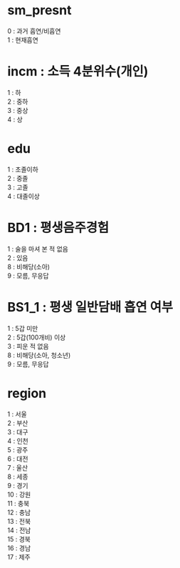 # sm_presnt
0 : 과거 흡연/비흡연\
1 : 현재흡연

# incm : 소득 4분위수(개인)
1 : 하\
2 : 중하\
3 : 중상\
4 : 상

# edu
1 : 초졸이하\
2 : 중졸\
3 : 고졸\
4 : 대졸이상

# BD1 : 평생음주경험
1 : 술을 마셔 본 적 없음\
2 : 있음\
8 : 비해당(소아)\
9 : 모름, 무응답

# BS1_1 : 평생 일반담배 흡연 여부
1 : 5갑 미만\
2 : 5갑(100개비) 이상\
3 : 피운 적 없음\
8 : 비해당(소아, 청소년)\
9 : 모름, 무응답

# region
1 : 서울\
2 : 부산\
3 : 대구\
4 : 인천\
5 : 광주\
6 : 대전\
7 : 울산\
8 : 세종\
9 : 경기\
10 : 강원\
11 : 충북\
12 : 충남\
13 : 전북\
14 : 전남\
15 : 경북\
16 : 경남\
17 : 제주
